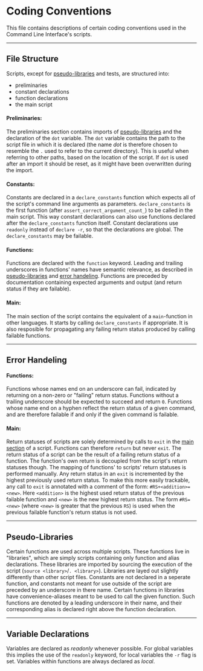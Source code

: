 # Coding Conventions

This file contains descriptions of certain coding conventions used in the Command Line Interface's
scripts.

---

## File Structure
Scripts, except for [pseudo-libraries](#pseudolibraries) and tests, are structured into:
* preliminaries
* constant declarations
* function declarations
* the main script

#### Preliminaries:
The preliminaries section contains imports of [pseudo-libraries](#pseudolibraries) and the
declaration of the `dot` variable. The `dot` variable contains the path to the script file in which
it is declared (the name _dot_ is therefore chosen to resemble the `.` used to refer to the current
directory). This is useful when referring to other paths, based on the location of the script. If
`dot` is used after an import it should be reset, as it might have been overwritten during the
import.

#### Constants:
Constants are declared in a `declare_constants` function which expects all of the script's command
line arguments as parameters. `declare_constants` is the first function (after
`assert_correct_argument_count_`) to be called in the main script. This way constant declarations
can also use functions declared after the `declare_constants` function itself. Constant declarations
use `readonly` instead of `declare -r`, so that the declarations are global. The `declare_constants`
may be failable.

#### Functions:
Functions are declared with the `function` keyword. Leading and trailing underscores in functions'
names have semantic relevance, as described in [pseudo-libraries](#pseudolibraries) and
[error handeling](#errorhandeling). Functions are preceded by documentation containing expected
arguments and output (and return status if they are failable).

<a name="main"></a>
#### Main:
The main section of the script contains the equivalent of a `main`-function in other languages. It
starts by calling `declare_constants` if appropriate. It is also resposible for propagating any
failing return status produced by calling failable functions.

---

<a name="errorhandeling"></a>
## Error Handeling

#### Functions:
Functions whose names end on an underscore can fail, indicated by returning on a non-zero or
"failing" return status. Functions without a trailing underscore should be expected to succeed and
return `0`. Functions whose name end on a hyphen reflect the return status of a given command, and
are therefore failable if and only if the given command is failable.

#### Main:
Return statuses of scripts are solely determined by calls to `exit` in the [main section](#main) of
a script. Functions can therefore `return` but never `exit`. The return status of a script can be
the result of a failing return status of a function. The function's own return is decoupled from the
script's return statuses though. The mapping of functions' to scripts' return statuses is performed
manually. Any return status in an `exit` is incremented by the highest previously used return
status. To make this more easily trackable, any call to `exit` is annotated with a comment of the
form: `#RS+<addition>=<new>`. Here `<addition>` is the highest used return status of the previous
failable function and `<new>` is the new highest return status. The form `#RS=<new>` (where `<new>`
is greater that the previous `RS`) is used when the previous failable function's return status is
not used.

---

<a name="pseudolibraries"></a>
## Pseudo-Libraries
Certain functions are used across multiple scripts. These functions live in "libraries", which are
simply scripts containing only function and alias declarations. These libraries are imported by
sourcing the execution of the script (`source <library>`/`. <library>`).
Libraries are layed out slightly differently than other script files. Constants are not declared in
a seperate function, and constants not meant for use outside of the script are preceded by an
underscore in there name. Certain functions in libraries have convenience-aliases meant to be used to call the given function. Such functions are denoted by a leading underscore in their name, and their corresponding alias is declared right above the function declaration.

---

## Variable Declarations
Variables are declared as _readonly_ whenever possible. For global variables this implies the use of
the `readonly` keyword, for local variables the `-r` flag is set. Variables within functions are
always declared as _local_.
